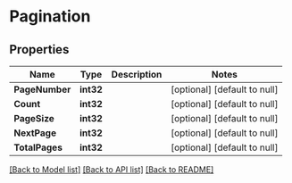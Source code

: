 # Pagination

## Properties
Name | Type | Description | Notes
------------ | ------------- | ------------- | -------------
**PageNumber** | **int32** |  | [optional] [default to null]
**Count** | **int32** |  | [optional] [default to null]
**PageSize** | **int32** |  | [optional] [default to null]
**NextPage** | **int32** |  | [optional] [default to null]
**TotalPages** | **int32** |  | [optional] [default to null]

[[Back to Model list]](../README.md#documentation-for-models) [[Back to API list]](../README.md#documentation-for-api-endpoints) [[Back to README]](../README.md)

